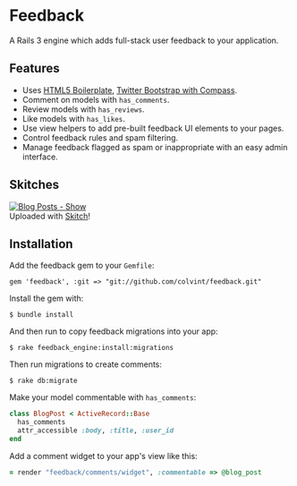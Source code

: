 # Feedback

A Rails 3 engine which adds full-stack user feedback to your application.

## <a name="features"></a>Features

* Uses [HTML5 Boilerplate](https://github.com/sporkd/compass-h5bp), [Twitter Bootstrap with Compass](https://github.com/vwall/compass-twitter-bootstrap).
* Comment on models with `has_comments`.
* Review models with `has_reviews`.
* Like models with `has_likes`.
* Use view helpers to add pre-built feedback UI elements to your pages.
* Control feedback rules and spam filtering.
* Manage feedback flagged as spam or inappropriate with an easy admin interface.

## <a name="demo"></a>Skitches

<div class="thumbnail"><a href="https://skitch.com/colvint/8214d/blog-posts-show"><img src="https://img.skitch.com/20120508-txqhkcxqiqwrp82hwsc1xdag19.preview.png" alt="Blog Posts - Show" /></a><br /><span>Uploaded with <a href="http://skitch.com">Skitch</a>!</span></div>

## <a name="installation"></a>Installation
Add the feedback gem to your `Gemfile`:

    gem 'feedback', :git => "git://github.com/colvint/feedback.git"

Install the gem with:

    $ bundle install

And then run to copy feedback migrations into your app:

    $ rake feedback_engine:install:migrations

Then run migrations to create comments:

    $ rake db:migrate
    
Make your model commentable with `has_comments`:

```ruby
class BlogPost < ActiveRecord::Base
  has_comments
  attr_accessible :body, :title, :user_id
end
```
Add a comment widget to your app's view like this:

```ruby
= render "feedback/comments/widget", :commentable => @blog_post
```
